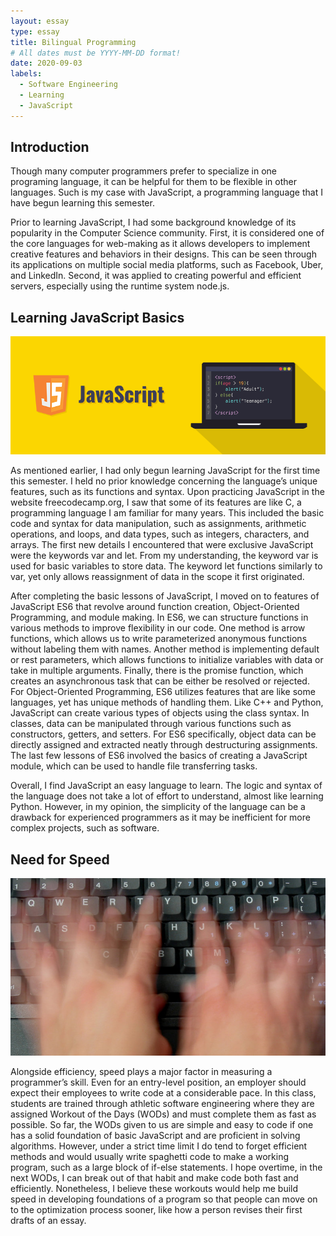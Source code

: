 ```yaml
---
layout: essay
type: essay
title: Bilingual Programming
# All dates must be YYYY-MM-DD format!
date: 2020-09-03
labels:
  - Software Engineering
  - Learning
  - JavaScript
---
```


## Introduction
  Though many computer programmers prefer to specialize in one programing language, it can be helpful for them to be flexible in other languages. Such is my case with JavaScript, a programming language that I have begun learning this semester.
  
  Prior to learning JavaScript, I had some background knowledge of its popularity in the Computer Science community. First, it is considered one of the core languages for web-making as it allows developers to implement creative features and behaviors in their designs. This can be seen through its applications on multiple social media platforms, such as Facebook, Uber, and LinkedIn. Second, it was applied to creating powerful and efficient servers, especially using the runtime system node.js.

## Learning JavaScript Basics

<img class="ui medium left floated image" src="../images/JS_2.png">

  As mentioned earlier, I had only begun learning JavaScript for the first time this semester. I held no prior knowledge concerning the language’s unique features, such as its functions and syntax. Upon practicing JavaScript in the website freecodecamp.org, I saw that some of its features are like C, a programming language I am familiar for many years. This included the basic code and syntax for data manipulation, such as assignments, arithmetic operations, and loops, and data types, such as integers, characters, and arrays. The first new details I encountered that were exclusive JavaScript were the keywords var and let. From my understanding, the keyword var is used for basic variables to store data. The keyword let functions similarly to var, yet only allows reassignment of data in the scope it first originated.
  
  After completing the basic lessons of JavaScript, I moved on to features of JavaScript ES6 that revolve around function creation, Object-Oriented Programming, and module making. In ES6, we can structure functions in various methods to improve flexibility in our code. One method is arrow functions, which allows us to write parameterized anonymous functions without labeling them with names. Another method is implementing default or rest parameters, which allows functions to initialize variables with data or take in multiple arguments. Finally, there is the promise function, which creates an asynchronous task that can be either be resolved or rejected. For Object-Oriented Programming, ES6 utilizes features that are like some languages, yet has unique methods of handling them. Like C++ and Python, JavaScript can create various types of objects using the class syntax. In classes, data can be manipulated through various functions such as constructors, getters, and setters. For ES6 specifically, object data can be directly assigned and extracted neatly through destructuring assignments. The last few lessons of ES6 involved the basics of creating a JavaScript module, which can be used to handle file transferring tasks.
  
  Overall, I find JavaScript an easy language to learn. The logic and syntax of the language does not take a lot of effort to understand, almost like learning Python. However, in my opinion, the simplicity of the language can be a drawback for experienced programmers as it may be inefficient for more complex projects, such as software. 

## Need for Speed

<img class="ui medium left floated image" src="../images/Fast_Typing_2.jpg">

  Alongside efficiency, speed plays a major factor in measuring a programmer’s skill. Even for an entry-level position, an employer should expect their employees to write code at a considerable pace. In this class, students are trained through athletic software engineering where they are assigned Workout of the Days (WODs) and must complete them as fast as possible. So far, the WODs given to us are simple and easy to code if one has a solid foundation of basic JavaScript and are proficient in solving algorithms. However, under a strict time limit I do tend to forget efficient methods and would usually write spaghetti code to make a working program, such as a large block of if-else statements. I hope overtime, in the next WODs, I can break out of that habit and make code both fast and efficiently. Nonetheless, I believe these workouts would help me build speed in developing foundations of a program so that people can move on to the optimization process sooner, like how a person revises their first drafts of an essay.


